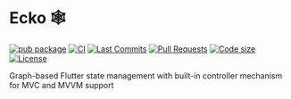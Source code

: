 # Ecko 🕸️

[![pub package](https://img.shields.io/pub/v/ecko.svg?logo=dart&logoColor=00b9fc)](https://pub.dev/packages/ecko)
[![CI](https://img.shields.io/github/actions/workflow/status/AdityaMotale/ecko/tests.yaml?branch=main&logo=github-actions&logoColor=white)](https://github.com/AdityaMotale/ecko/actions)
[![Last Commits](https://img.shields.io/github/last-commit/AdityaMotale/ecko?logo=git&logoColor=white)](https://github.com/AdityaMotale/ecko/commits/main)
[![Pull Requests](https://img.shields.io/github/issues-pr/AdityaMotale/ecko?logo=github&logoColor=white)](https://github.com/AdityaMotale/ecko/pulls)
[![Code size](https://img.shields.io/github/languages/code-size/AdityaMotale/ecko?logo=github&logoColor=white)](https://github.com/AdityaMotale/ecko)
[![License](https://img.shields.io/github/license/AdityaMotale/ecko?logo=open-source-initiative&logoColor=green)](https://github.com/AdityaMotale/ecko/blob/main/LICENSE)

Graph-based Flutter state management with built-in controller mechanism for MVC and MVVM support
